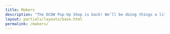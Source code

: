 ```yaml
---
title: Makers
description: "The DCDW Pop-Up Shop is back! We’ll be doing things a little differently: a 1-evening Pop-Up Block Party on Friday, October 8, 6–10 pm, in a new location — the beautiful Brookland Arts Walk — which has a lot more space. Are you a local maker with merch to sell? Submit an application form by Wednesday, September 1."
layout: partials/layouts/base.html
permalink: /makers/
---
```



